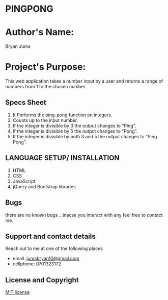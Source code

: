# PINGPONG

# Author's Name:
 Bryan Juma
# Project's Purpose:
This web application  takes a number input  by a user and returns a range of numbers from 1 to the chosen number.

## Specs Sheet
   1. It Performs the ping-pong function on integers.
   2. Counts up to the input number.
   3. If the integer is divisible by 3 the output changes to "Ping".
   4. If the integer is divisible by 5 the output changes to "Pong".
   5. If the integer is divisible by both 3 and 5 the output changes to "Ping Pong".

## LANGUAGE SETUP/ INSTALLATION
   1. HTML
   2. CSS
   3. JavaScript
   4. jQuery and Bootstrap libraries
   
## Bugs
   there are no known bugs ...inacse you interact with any feel free to contact me.
## Support and contact details
Reach out to me at one of the following places
* email :jumabryan10@gmail.com
* cellphone: 0701323172

## License and Copyright
[MIT license](license)

